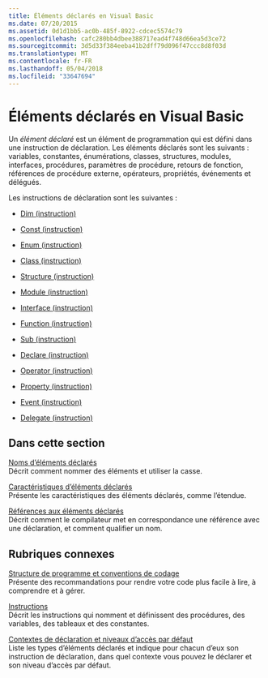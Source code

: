```yaml
---
title: Éléments déclarés en Visual Basic
ms.date: 07/20/2015
ms.assetid: 0d1d1bb5-ac0b-485f-8922-cdcec5574c79
ms.openlocfilehash: cafc280bb4dbee388717ead4f748d66ea5d3ce72
ms.sourcegitcommit: 3d5d33f384eeba41b2dff79d096f47ccc8d8f03d
ms.translationtype: MT
ms.contentlocale: fr-FR
ms.lasthandoff: 05/04/2018
ms.locfileid: "33647694"
---
```

# <a name="declared-elements-in-visual-basic"></a>Éléments déclarés en Visual Basic
Un *élément déclaré* est un élément de programmation qui est défini dans une instruction de déclaration. Les éléments déclarés sont les suivants : variables, constantes, énumérations, classes, structures, modules, interfaces, procédures, paramètres de procédure, retours de fonction, références de procédure externe, opérateurs, propriétés, événements et délégués.  
  
 Les instructions de déclaration sont les suivantes :  
  
-   [Dim (instruction)](../../../../visual-basic/language-reference/statements/dim-statement.md)  
  
-   [Const (instruction)](../../../../visual-basic/language-reference/statements/const-statement.md)  
  
-   [Enum (instruction)](../../../../visual-basic/language-reference/statements/enum-statement.md)  
  
-   [Class (instruction)](../../../../visual-basic/language-reference/statements/class-statement.md)  
  
-   [Structure (instruction)](../../../../visual-basic/language-reference/statements/structure-statement.md)  
  
-   [Module (instruction)](../../../../visual-basic/language-reference/statements/module-statement.md)  
  
-   [Interface (instruction)](../../../../visual-basic/language-reference/statements/interface-statement.md)  
  
-   [Function (instruction)](../../../../visual-basic/language-reference/statements/function-statement.md)  
  
-   [Sub (instruction)](../../../../visual-basic/language-reference/statements/sub-statement.md)  
  
-   [Declare (instruction)](../../../../visual-basic/language-reference/statements/declare-statement.md)  
  
-   [Operator (instruction)](../../../../visual-basic/language-reference/statements/operator-statement.md)  
  
-   [Property (instruction)](../../../../visual-basic/language-reference/statements/property-statement.md)  
  
-   [Event (instruction)](../../../../visual-basic/language-reference/statements/event-statement.md)  
  
-   [Delegate (instruction)](../../../../visual-basic/language-reference/statements/delegate-statement.md)  
  
## <a name="in-this-section"></a>Dans cette section  
 [Noms d’éléments déclarés](../../../../visual-basic/programming-guide/language-features/declared-elements/declared-element-names.md)  
 Décrit comment nommer des éléments et utiliser la casse.  
  
 [Caractéristiques d’éléments déclarés](../../../../visual-basic/programming-guide/language-features/declared-elements/declared-element-characteristics.md)  
 Présente les caractéristiques des éléments déclarés, comme l’étendue.  
  
 [Références aux éléments déclarés](../../../../visual-basic/programming-guide/language-features/declared-elements/references-to-declared-elements.md)  
 Décrit comment le compilateur met en correspondance une référence avec une déclaration, et comment qualifier un nom.  
  
## <a name="related-sections"></a>Rubriques connexes  
 [Structure de programme et conventions de codage](../../../../visual-basic/programming-guide/program-structure/program-structure-and-code-conventions.md)  
 Présente des recommandations pour rendre votre code plus facile à lire, à comprendre et à gérer.  
  
 [Instructions](../../../../visual-basic/language-reference/statements/index.md)  
 Décrit les instructions qui nomment et définissent des procédures, des variables, des tableaux et des constantes.  
  
 [Contextes de déclaration et niveaux d’accès par défaut](../../../../visual-basic/language-reference/statements/declaration-contexts-and-default-access-levels.md)  
 Liste les types d’éléments déclarés et indique pour chacun d’eux son instruction de déclaration, dans quel contexte vous pouvez le déclarer et son niveau d’accès par défaut.
